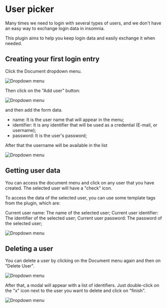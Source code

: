 # User picker
Many times we need to login with several types of users, and we don't have an easy way to exchange login data in insomnia.

This plugin aims to help you keep login data and easily exchange it when needed.

## Creating your first login entry
Click the Document dropdown menu.

![Dropdown menu](https://raw.githubusercontent.com/gabrieljsilva/insomnia-plugin-user-picker/master/src/assets/screenshot-1.png)

Then click on the "Add user" button:

![Dropdown menu](https://raw.githubusercontent.com/gabrieljsilva/insomnia-plugin-user-picker/master/src/assets/screenshot-2.png)

and then add the form data.

- name: It is the user name that will appear in the menu;
- identifier: It is any identifier that will be used as a credential (E-mail, or username);
- password: It is the user's password;

After that the username will be available in the list

![Dropdown menu](https://raw.githubusercontent.com/gabrieljsilva/insomnia-plugin-user-picker/master/src/assets/screenshot-3.png)

## Getting user data
You can access the document menu and click on any user that you have created. The selected user will have a "check" icon.

To access the data of the selected user, you can use some template tags from the plugin, which are:

Current user name: The name of the selected user;
Current user identifier: The identifier of the selected user;
Current user password: The password of the selected user;

![Dropdown menu](https://raw.githubusercontent.com/gabrieljsilva/insomnia-plugin-user-picker/master/src/assets/screenshot-4.png)

## Deleting a user
You can delete a user by clicking on the Document menu again and then on "Delete User".

![Dropdown menu](https://raw.githubusercontent.com/gabrieljsilva/insomnia-plugin-user-picker/master/src/assets/screenshot-5.png)

After that, a modal will appear with a list of identifiers. Just double-click on the "x" icon next to the user you want to delete and click on "finish".

![Dropdown menu](https://raw.githubusercontent.com/gabrieljsilva/insomnia-plugin-user-picker/master/src/assets/screenshot-6.png)
